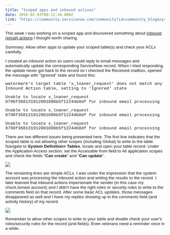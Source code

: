 ```yaml
---
title: "Scoped apps and inbound actions"
date: 2016-02-03T00:12:34.000Z
link: "https://community.servicenow.com/community?id=community_blog&sys_id=bbec22a5dbd0dbc01dcaf3231f9619c9"
---
```

<p><span style="font-family: arial, helvetica, sans-serif; font-size: 10pt;">This week I was working on a scoped app and discovered something about <a title="eneva-docs.servicenow.com/administer/notification/concept/c_InboundEmailActions1.html" href="https://geneva-docs.servicenow.com/administer/notification/concept/c_InboundEmailActions1.html">inbound (email) actions</a> I thought worth sharing. </span></p><p></p><p><span style="font-family: arial, helvetica, sans-serif; font-size: 10pt;">Summary: Allow other apps to update your scoped table(s) and check your ACLs carefully. </span></p><p style="font-family: Courier; font-size: 12px;"></p><p style="font-family: Courier; font-size: 12px;"><span style="font-family: arial, helvetica, sans-serif; font-size: 10pt;">I created an inbound action so users could reply to email messages and automatically update the corresponding ServiceNow record. When I tried responding, the update never got back to the record so I checked the Received mailbox, opened the message with "Ignored" state and found this: </span></p><p style="font-family: Courier; font-size: 12px;"></p><p style="font-family: Courier; font-size: 12px;"><span style="font-family: 'courier new', courier; font-size: 10pt;">watermark's target table 'x_loaner_request' does not match any Inbound Action table, setting to 'Ignored' state </span></p><p style="font-family: Courier; font-size: 12px;"><span style="font-family: 'courier new', courier; font-size: 10pt;">Unable to locate x_loaner_request 8790f368131912001098b5f12244b0df for inbound email processing </span></p><p style="font-family: Courier; font-size: 12px;"><span style="font-family: 'courier new', courier; font-size: 10pt;">Unable to locate x_loaner_request 8790f368131912001098b5f12244b0df for inbound email processing </span></p><p style="font-family: Courier; font-size: 12px;"><span style="font-family: 'courier new', courier; font-size: 10pt;">Unable to locate x_loaner_request 8790f368131912001098b5f12244b0df for inbound email processing </span></p><p style="font-family: Courier; font-size: 12px;"></p><p style="font-family: Courier; font-size: 12px;"><span style="font-family: arial, helvetica, sans-serif; font-size: 10pt;">There are two different issues being presented here. The first line indicates that the scoped table is not allowing other scopes (including Global) to write to the table. Navigate to <strong>System Definition&gt; Tables</strong>, locate and open your table record. Under the Application Access section, set the Accessible from field to All application scopes and check the fields "<strong>Can create</strong>" and "<strong>Can update</strong>". </span></p><p style="font-family: Courier; font-size: 12px;"></p><p style="font-family: Courier; font-size: 12px;"><img   class="image-1 jive-image" src="fdcfc48edb105304b322f4621f9619ca.iix" style="max-width: 1200px; max-height: 900px;"/></p><p style="font-family: Courier; font-size: 12px;"></p><p style="font-family: Courier; font-size: 12px;"><span style="font-family: arial, helvetica, sans-serif; font-size: 10pt;">The remaining lines are simple ACLs. I was under the impression that the system account was processing the inbound action and writing the results to the record. I later learned that inbound actions impersonate the sender (in this case my chuck.tomasi account) and I didn't have the right roles or security rules to write to the comments field on that record. After some basic ACL updates, those messages disappeared as well and I have my replies showing up in the comments field (and activity history) of my record. </span></p><p style="font-family: Courier; font-size: 12px;"></p><p style="font-family: Courier; font-size: 12px;"><img   class="image-2 jive-image" src="82ac6f35dbd81fc03eb27a9e0f96191a.iix" style="max-width: 1200px; max-height: 900px;"/></p><p style="font-family: Courier; font-size: 12px;"></p><p style="font-family: Courier; font-size: 12px;"><span style="font-family: arial, helvetica, sans-serif; font-size: 10pt;">Remember to allow other scopes to write to your table and double check your user's roles/security rules for the record (and fields). Even veterans need a reminder once in a while. </span></p>